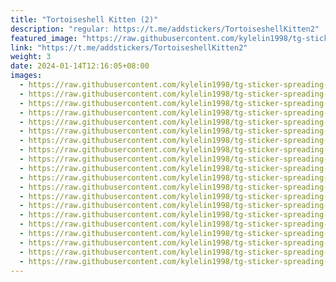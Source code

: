 ```yaml
---
title: "Tortoiseshell Kitten (2)"
description: "regular: https://t.me/addstickers/TortoiseshellKitten2"
featured_image: "https://raw.githubusercontent.com/kylelin1998/tg-sticker-spreading-worldwide-images/main/img/63594e1e-6a29-41e4-9a11-8058408731a2.jpg"
link: "https://t.me/addstickers/TortoiseshellKitten2"
weight: 3
date: 2024-01-14T12:16:05+08:00
images:
  - https://raw.githubusercontent.com/kylelin1998/tg-sticker-spreading-worldwide-images/main/img/63594e1e-6a29-41e4-9a11-8058408731a2.jpg
  - https://raw.githubusercontent.com/kylelin1998/tg-sticker-spreading-worldwide-images/main/img/60c4ee83-17bd-4985-baec-a5246a959928.jpg
  - https://raw.githubusercontent.com/kylelin1998/tg-sticker-spreading-worldwide-images/main/img/fe0eab16-8406-4513-a4f0-8f0c0e1582b5.jpg
  - https://raw.githubusercontent.com/kylelin1998/tg-sticker-spreading-worldwide-images/main/img/3a2e2806-9c82-4dcb-8564-ccfc43b1683d.jpg
  - https://raw.githubusercontent.com/kylelin1998/tg-sticker-spreading-worldwide-images/main/img/f7266cfe-baef-41bf-9c34-3efe47a3bc4c.jpg
  - https://raw.githubusercontent.com/kylelin1998/tg-sticker-spreading-worldwide-images/main/img/ae975b74-63c4-4822-910d-5cd574518b33.jpg
  - https://raw.githubusercontent.com/kylelin1998/tg-sticker-spreading-worldwide-images/main/img/d37796d9-bf65-44a9-a177-ecbcd14e7ee0.jpg
  - https://raw.githubusercontent.com/kylelin1998/tg-sticker-spreading-worldwide-images/main/img/386f5ee7-079c-4839-8aa3-b70bec7b9680.jpg
  - https://raw.githubusercontent.com/kylelin1998/tg-sticker-spreading-worldwide-images/main/img/12f683ef-6080-4480-bbba-e8b354de25cb.jpg
  - https://raw.githubusercontent.com/kylelin1998/tg-sticker-spreading-worldwide-images/main/img/433e5b06-0e66-422c-ab02-1d3e9af1c0f4.jpg
  - https://raw.githubusercontent.com/kylelin1998/tg-sticker-spreading-worldwide-images/main/img/dcb6c5f1-be8d-48b6-b704-a035df16b62f.jpg
  - https://raw.githubusercontent.com/kylelin1998/tg-sticker-spreading-worldwide-images/main/img/bf281cbf-fa84-4463-a0aa-228b33037dfc.jpg
  - https://raw.githubusercontent.com/kylelin1998/tg-sticker-spreading-worldwide-images/main/img/5b0f528c-6981-4929-971c-179bcc5d04ad.jpg
  - https://raw.githubusercontent.com/kylelin1998/tg-sticker-spreading-worldwide-images/main/img/8c911db0-11c6-462e-9874-618e77ad66a8.jpg
  - https://raw.githubusercontent.com/kylelin1998/tg-sticker-spreading-worldwide-images/main/img/78bf344e-65a4-4b50-af90-2a3527a2c5f7.jpg
  - https://raw.githubusercontent.com/kylelin1998/tg-sticker-spreading-worldwide-images/main/img/0610494f-ced2-4282-890e-53796f53aa1b.jpg
  - https://raw.githubusercontent.com/kylelin1998/tg-sticker-spreading-worldwide-images/main/img/cb90c861-98b0-427a-b3c6-f3cc62c2dc60.jpg
  - https://raw.githubusercontent.com/kylelin1998/tg-sticker-spreading-worldwide-images/main/img/2a39c7db-fb55-42f5-9c14-2c5489211577.jpg
  - https://raw.githubusercontent.com/kylelin1998/tg-sticker-spreading-worldwide-images/main/img/227a7b75-596e-4005-bc52-1045c124569c.jpg
  - https://raw.githubusercontent.com/kylelin1998/tg-sticker-spreading-worldwide-images/main/img/c3fcedf1-ab13-4ae5-9ddb-006af2c2b924.jpg
---
```

